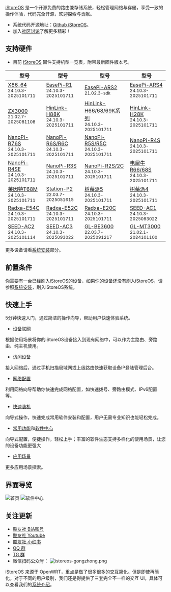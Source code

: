 [iStoreOS](https://www.istoreos.com) 是一个开源免费的路由兼存储系统，轻松管理网络与存储，享受一致的操作体验，代码完全开源，欢迎探索与贡献。
- 系统代码开源地址：[Github iStoreOS](https://www.github.com/istoreos/istoreos)。
- 加入[社区讨论](https://github.com/istoreos/istoreos/discussions)了解更多精彩！

## 支持硬件

* 目前 [iStoreOS](https://site.istoreos.com/firmware) 固件支持机型一览表，附带最新固件版本号。

| 型号 | 型号 | 型号 | 型号 |
|------|------|------|------|
| [X86_64](https://site.istoreos.com/firmware/download?devicename=x86_64&firmware=iStoreOS)<br><small>24.10.3-2025101711</small> | [EasePi-R1](https://site.istoreos.com/firmware/download?devicename=easepi-r1&firmware=iStoreOS)<br><small>24.10.3-2025101711</small> | [EasePi-ARS2](https://site.istoreos.com/firmware/download?devicename=ars2&firmware=iStoreOS)<br><small>21.02.3-sdk</small> | [EasePi-ARS4](http://fw.koolcenter.com/iStoreOS/ars4/)<br><small>24.10.3-2025101711</small> | 
| [ZX3000](https://site.istoreos.com/firmware/download?devicename=zx3000&firmware=iStoreOS)<br><small>21.02.7-2025081108</small> | [HinLink-H88K](https://site.istoreos.com/firmware/download?devicename=h88k&firmware=iStoreOS)<br><small>24.10.3-2025101711</small> | [HinLink-H66/68/69K系列](https://site.istoreos.com/firmware/download?devicename=h6xk&firmware=iStoreOS)<br><small>24.10.3-2025101711</small> | [HinLink-H28K](https://site.istoreos.com/firmware/download?devicename=h28k&firmware=iStoreOS)<br><small>24.10.3-2025101711</small> |
| [NanoPi-R76S](https://site.istoreos.com/firmware/download?devicename=r76s&firmware=iStoreOS)<br><small>24.10.3-2025101711</small> | [NanoPi-R6S/R6C](https://site.istoreos.com/firmware/download?devicename=r6s&firmware=iStoreOS)<br><small>24.10.3-2025101711</small> | [NanoPi-R5S/R5C](https://site.istoreos.com/firmware/download?devicename=r5s&firmware=iStoreOS)<br><small>24.10.3-2025101711</small> | [NanoPi-R4S](https://site.istoreos.com/firmware/download?devicename=r4s&firmware=iStoreOS)<br><small>24.10.3-2025101711</small> |
| [NanoPi-R4SE](https://site.istoreos.com/firmware/download?devicename=r4se&firmware=iStoreOS)<br><small>24.10.3-2025101711</small> | [NanoPi-R3S](https://site.istoreos.com/firmware/download?devicename=r3s&firmware=iStoreOS)<br><small>24.10.3-2025101711</small> | [NanoPi-R2S/2C](https://site.istoreos.com/firmware/download?devicename=r2s&firmware=iStoreOS)<br><small>24.10.3-2025101711</small> | [电犀牛R66/68S](https://site.istoreos.com/firmware/download?devicename=r6xs&firmware=iStoreOS)<br><small>24.10.3-2025101711</small> |
| [莱因特T68M](https://site.istoreos.com/firmware/download?devicename=t68m&firmware=iStoreOS)<br><small>24.10.3-2025101711</small> | [Station-P2](https://site.istoreos.com/firmware/download?devicename=station-p2&firmware=iStoreOS)<br><small>22.03.7-2025051615</small> | [树莓派5](https://site.istoreos.com/firmware/download?devicename=rpi5&firmware=iStoreOS)<br><small>24.10.3-2025101711</small> | [树莓派4](https://site.istoreos.com/firmware/download?devicename=rpi4&firmware=iStoreOS)<br><small>24.10.3-2025101711</small> | 
| [Radxa-E54C](https://site.istoreos.com/firmware/download?devicename=e54c&firmware=iStoreOS)<br><small>24.10.3-2025101711</small> | [Radxa-E52C](https://site.istoreos.com/firmware/download?devicename=e52c&firmware=iStoreOS)<br><small>24.10.3-2025101711</small> | [Radxa-E20C](https://site.istoreos.com/firmware/download?devicename=e20c&firmware=iStoreOS)<br><small>24.10.3-2025101711</small> | [SEED-AC1](https://site.istoreos.com/firmware/download?devicename=seed-ac1&firmware=iStoreOS)<br><small>24.10.3-2025093022</small> |
| [SEED-AC2](https://site.istoreos.com/firmware/download?devicename=seed-ac2&firmware=iStoreOS)<br><small>24.10.3-2025101114</small> | [SEED-AC3](https://site.istoreos.com/firmware/download?devicename=seed-ac3&firmware=iStoreOS)<br><small>24.10.3-2025093022</small> | [GL-BE3600](https://site.istoreos.com/firmware/download?devicename=gl-be3600&firmware=iStoreOS)<br><small>22.03.7-2025091217</small> | [GL-MT3000](https://site.istoreos.com/firmware/download?devicename=mt3000&firmware=iStoreOS)<br><small>21.02.1-2024101100</small> |


更多设备请看[系统安装](/zh/guide/istoreos/install.html)部分。

## 前置条件

你需要有一台已经刷入iStoreOS的设备，如果你的设备还没有刷入iStoreOS，请参照[系统安装](/zh/guide/istoreos/install.html)，刷入iStoreOS系统。

## 快速上手

5分钟快速入门，通过简洁的操作向导，帮助用户快速体验系统。

- [设备联网](/zh/guide/istoreos/network/wired_connection.html)

根据使用场景将你的iStoreOS设备接入到现有网络中，可以作为主路由、旁路由、纯主机使用。

- [访问设备](/zh/guide/istoreos/network/check_connection.html)

接入网络后，通过手机扫描局域网或上级路由快速获取设备IP登陆管理后台。

- [网络配置](/zh/guide/istoreos/basic/network_guide.html)

利用网络向导帮助你快速完成网络配置，如快速拨号、旁路由模式、IPv6配置等。

- [快速装机](/zh/guide/istoreos/basic/install_guide.html)

向导式操作，快速完成常用软件安装和配置，用户无需专业知识也能轻松完成。

- [常用功能](/zh/guide/istoreos/basic/page.html)和[软件中心](https://doc.linkease.com/zh/guide/istore/)

向导式配置，便捷操作，轻松上手；丰富的软件生态支持多样化的使用场景，让您的设备功能更强大

- [应用场景](/zh/guide/istoreos/practice/homeNas.html)

更多应用场景探索。

<!-- * [固件安装](/zh/guide/istoreos/install_ars2.html)
* [更多固件下载](https://www.koolcenter.com/fw)
* [网络配置向导](/zh/guide/istoreos/basic/network_guide.html)
* [常用功能](/zh/guide/istoreos/basic/page.html) -->

## 界面导览

![首页](./preview/geek-preview1.jpg)
![软件中心](./preview/geek-istore-preview2.jpg)

## 关注更新

* [酷友社 B站账号](https://space.bilibili.com/1492058311?spm_id_from=333.788.0.0)
* [酷友社 Youtube](https://www.youtube.com/channel/UCvENMyIFurJi_SrnbnbyiZw)
* [酷友社 小红书](https://www.xiaohongshu.com/user/profile/66eaa6e4000000001d0307af)
* [QQ 群](https://www.koolcenter.com/posts/117)
* [TG 群](https://t.me/+QwxW7aimSMeRdQJX)
* 微信扫码公众号：
![istoreos-gongzhong.png](./preview/istoreos-gongzhong.png)

iStoreOS 来源于 OpenWRT，重点是做了很多很多的交互简化。但是即使再简化，对于不同的用户级别，我们还是得提供了三套完全不一样的交互 UI，具体可以查看我们的[系统介绍](/zh/guide/istoreos/storeos_introduce.html)。


